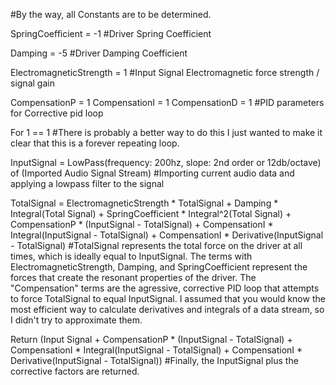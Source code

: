 #By the way, all Constants are to be determined.

SpringCoefficient = -1
#Driver Spring Coefficient

Damping = -5
#Driver Damping Coefficient

ElectromagneticStrength = 1
#Input Signal Electromagnetic force strength / signal gain

CompensationP = 1
CompensationI = 1
CompensationD = 1
#PID parameters for Corrective pid loop

For 1 == 1
#There is probably a better way to do this I just wanted to make it clear that this is a forever repeating loop.

  InputSignal = LowPass(frequency: 200hz, slope: 2nd order or 12db/octave) of (Imported Audio Signal Stream)
#Importing current audio data and applying a lowpass filter to the signal

  TotalSignal = ElectromagneticStrength * TotalSignal + Damping * Integral(Total Signal) + SpringCoefficient * Integral^2(Total Signal) +   CompensationP * (InputSignal - TotalSignal) + CompensationI * Integral(InputSignal - TotalSignal) + CompensationI * Derivative(InputSignal - TotalSignal)
#TotalSignal represents the total force on the driver at all times, which is ideally equal to InputSignal. The terms with ElectromagneticStrength, Damping, and SpringCoefficient represent the forces that create the resonant properties of the driver. The "Compensation" terms are the agressive, corrective PID loop that attempts to force TotalSignal to equal InputSignal. I assumed that you would know the most efficient way to calculate derivatives and integrals of a data stream, so I didn't try to approximate them.
  
  Return (Input Signal + CompensationP * (InputSignal - TotalSignal) + CompensationI * Integral(InputSignal - TotalSignal) + CompensationI * Derivative(InputSignal - TotalSignal))
#Finally, the InputSignal plus the corrective factors are returned.
